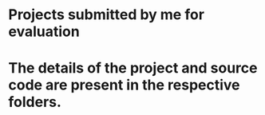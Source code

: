 # Projects submitted by me for evaluation
# The details of the project and source code are present in the respective folders.
